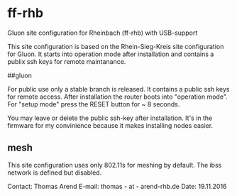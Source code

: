 # ff-rhb

Gluon site configuration for Rheinbach (ff-rhb) with USB-support

This site configuration is based on the Rhein-Sieg-Kreis site configuration for Gluon. It starts into operation mode after installation and contains a publix ssh keys for remote maintanance.

##gluon

For public use only a stable branch is released. It contains a public ssh keys for remote access. After installation the router boots into "operation mode". For "setup mode" press the RESET button for ~ 8 seconds.

You may leave or delete the public ssh-key after installation. It's in the firmware for my convinience because it makes installing nodes easier.

## mesh

This site configuration uses only 802.11s for meshing by default. The ibss network is defined but disabled.

Contact: Thomas Arend
E-mail: thomas - at - arend-rhb.de
Date: 19.11.2016
